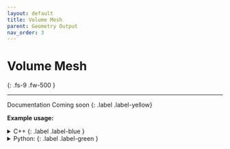 ```yaml
---
layout: default
title: Volume Mesh
parent: Geometry Output
nav_order: 3
---
```


# Volume Mesh
{: .fs-9 .fw-500 }

---

Documentation Coming soon
{: .label .label-yellow}

__Example usage:__

<details markdown="1">
<summary markdown="1">
C++
{: .label .label-blue }
</summary>
```c++
auto domain = ps::SmartPointer<ps::Domain<NumericType, D>>::New();
...
// create geometry in domain
...
domain->saveVolumeMesh("fileName");
```
</details>

<details markdown="1">
<summary markdown="1">
Python:
{: .label .label-green }
</summary>
```python
domain = vps.Domain()
...
# create geometry in domain
...
domain.saveVolumeMesh(fileName="fileName")
```
</details>